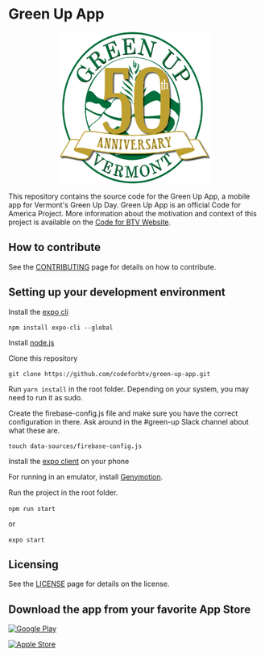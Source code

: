 # Green Up App

<p align="center">
  <img alt="Green Up Vermont Logo" width="300" height="300" src="./assets/images/gu-50-logo.png">
</p>

This repository contains the source code for the Green Up App, a mobile app for Vermont's Green Up Day. Green Up App is an official Code for America Project. More information about the motivation and context of this project is available on the [Code for BTV Website](http://codeforbtv.org/projects/greenup-app).

## How to contribute

See the [CONTRIBUTING](./CONTRIBUTING.md) page for details on how to contribute.

## Setting up your development environment

Install the [expo cli](https://expo.io/tools#cli) 

```
npm install expo-cli --global
```

Install [node.js](https://nodejs.org/en/)

Clone this repository
```
git clone https://github.com/codeforbtv/green-up-app.git
```
Run ```yarn install``` in the root folder. Depending on your system, you may need to run it as sudo.

Create the firebase-config.js file and make sure you have the correct configuration in there. Ask around in the #green-up Slack channel about what these are.

```
touch data-sources/firebase-config.js
```

Install the [expo client](https://expo.io/tools#client) on your phone

For running in an emulator, install [Genymotion](https://www.genymotion.com/).

Run the project in the root folder.

```npm run start``` 

or 

```expo start```

## Licensing

See the [LICENSE](./LICENSE.md) page for details on the license.

## Download the app from your favorite App Store
[![Google Play](https://marketing-image-production.s3.amazonaws.com/uploads/f6b617affe48b29f9e8e0cd4a2f00f8a689d4af60644ecb4815df27a6dfeded92347f4846b4f51c48ba3e1db61bb074baa745bb002c4a0bda12ec99213fc7f93.png "Download in Google Play")](https://play.google.com/store/apps/details?id=org.greenupvermont.app)

[![Apple Store](https://marketing-image-production.s3.amazonaws.com/uploads/b4e302ed648152b727e7dc9bd648e5ab962c68e414be6220b31e8013080f9fbd86cb9f9358cf8a3bcd3a00af309034c6ec68cb7ce1dfa7317e9b97d07cd4bbc6.png "Download in Apple Store")](https://itunes.apple.com/us/app/green-up-vermont/id1364770239?mt=8)
